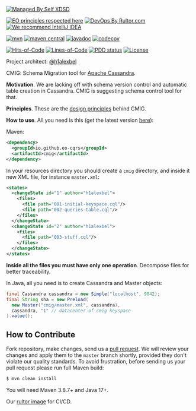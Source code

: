 [![Managed By Self XDSD](https://self-xdsd.com/b/mbself.svg)](https://self-xdsd.com/p/eo-cqrs/cmig?provider=github)

[![EO principles respected here](https://www.elegantobjects.org/badge.svg)](https://www.elegantobjects.org)
[![DevOps By Rultor.com](https://www.rultor.com/b/eo-cars/cmig)](https://www.rultor.com/p/eo-cqrs/cmig)
[![We recommend IntelliJ IDEA](https://www.elegantobjects.org/intellij-idea.svg)](https://www.jetbrains.com/idea/)
<br>

[![mvn](https://github.com/eo-cqrs/cmig/actions/workflows/mvn.yml/badge.svg)](https://github.com/eo-cqrs/cmig/actions/workflows/mvn.yml)
[![maven central](http://maven-badges.herokuapp.com/maven-central/io.github.eo-cqrs/cmig/badge.svg)](https://search.maven.org/artifact/io.github.eo-cqrs/cmig)
[![javadoc](https://javadoc.io/badge2/io.github.eo-cqrs/cmig/javadoc.svg)](https://javadoc.io/doc/io.github.eo-cqrs/cmig)
[![codecov](https://codecov.io/gh/eo-cqrs/cmig/branch/master/graph/badge.svg?token=X1M9j0etoQ)](https://codecov.io/gh/eo-cqrs/cmig)

[![Hits-of-Code](https://hitsofcode.com/github/eo-cqrs/cmig)](https://hitsofcode.com/view/github/eo-cqrs/cmig)
[![Lines-of-Code](https://tokei.rs/b1/github/eo-cqrs/cmig)](https://github.com/eo-cqrs/cmig)
[![PDD status](http://www.0pdd.com/svg?name=eo-cqrs/cmig)](http://www.0pdd.com/p?name=eo-cqrs/cmig)
[![License](https://img.shields.io/badge/license-MIT-green.svg)](https://github.com/eo-cqrs/cmig/blob/master/LICENSE.txt)

Project architect: [@h1alexbel](https://github.com/h1alexbel)

CMIG: Schema Migration tool for [Apache Cassandra](https://cassandra.apache.org/_/index.html).

**Motivation**. We are lacking off with schema version control and automatic table creation in Cassandra.
CMIG is suggesting schema control tool for that.

**Principles**. These are the [design principles](https://www.elegantobjects.org/#principles) behind CMIG.

**How to use**. All you need is this (get the latest version [here](https://search.maven.org/artifact/io.github.eo-cqrs/cmig)):

Maven:
```xml
<dependency>
  <groupId>io.github.eo-cqrs</groupId>
  <artifactId>cmig</artifactId>
</dependency>
```

In your resources directory you should create a `cmig` directory,
and inside it new XML file, for instance `master.xml`:
```xml
<states>
  <changeState id="1" author="h1alexbel">
    <files>
      <file path="001-initial-keyspace.cql"/>
      <file path="002-queries-table.cql"/>
    </files>
  </changeState>
  <changeState id="2" author="h1alexbel">
    <files>
      <file path="003-stuff.cql"/>
    </files>
  </changeState>
</states>
```

**Inside all the files you must have only one operation**.
Decompose files for better traceability.

In Java, all you need is to create Cassandra and Master objects:
```java
final Cassandra cassandra = new Simple("localhost", 9042);
final String sha = new Preload(
  new Master("cmig/master.xml", cassandra),
  cassandra, "1" // datacenter of cmig keyspace
).value();
```

## How to Contribute

Fork repository, make changes, send us a [pull request](https://www.yegor256.com/2014/04/15/github-guidelines.html).
We will review your changes and apply them to the `master` branch shortly,
provided they don't violate our quality standards. To avoid frustration,
before sending us your pull request please run full Maven build:

```bash
$ mvn clean install
```

You will need Maven 3.8.7+ and Java 17+.

Our [rultor image](https://github.com/eo-cqrs/eo-kafka-rultor-image) for CI/CD.
